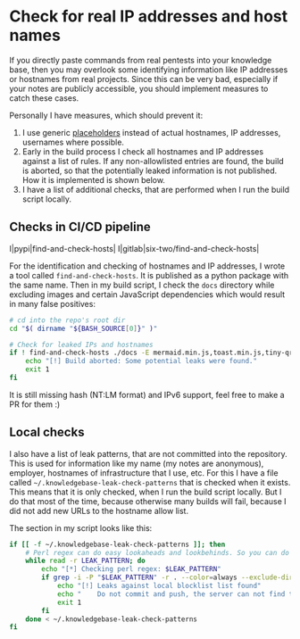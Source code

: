 # Check for real IP addresses and host names

If you directly paste commands from real pentests into your knowledge base, then you may overlook some identifying information like IP addresses or hostnames from real projects.
Since this can be very bad, especially if your notes are publicly accessible, you should implement measures to catch these cases.

Personally I have measures, which should prevent it:

1. I use generic [placeholders](placeholder.md) instead of actual hostnames, IP addresses, usernames where possible.
2. Early in the build process I check all hostnames and IP addresses against a list of rules.
    If any non-allowlisted entries are found, the build is aborted, so that the potentially leaked information is not published.
    How it is implemented is shown below.
3. I have a list of additional checks, that are performed when I run the build script locally.

## Checks in CI/CD pipeline

I|pypi|find-and-check-hosts|
I|gitlab|six-two/find-and-check-hosts|

For the identification and checking of hostnames and IP addresses, I wrote a tool called `find-and-check-hosts`.
It is published as a python package with the same name.
Then in my build script, I check the `docs` directory while excluding images and certain JavaScript dependencies which would result in many false positives:
```bash
# cd into the repo's root dir
cd "$( dirname "${BASH_SOURCE[0]}" )"

# Check for leaked IPs and hostnames
if ! find-and-check-hosts ./docs -E mermaid.min.js,toast.min.js,tiny-qr.html,login-link.js,.png,.jpg,.jpeg,.webp -c ./find-and-check-hosts.yaml --hide ok --assert-no-results; then
    echo "[!] Build aborted: Some potential leaks were found."
    exit 1
fi
```

It is still missing hash (NT:LM format) and IPv6 support, feel free to make a PR for them :)

## Local checks

I also have a list of leak patterns, that are not committed into the repository.
This is used for information like my name (my notes are anonymous), employer, hostnames of infrastructure that I use, etc.
For this I have a file called `~/.knowledgebase-leak-check-patterns` that is checked when it exists.
This means that it is only checked, when I run the build script locally.
But I do that most of the time, because otherwise many builds will fail, because I did not add new URLs to the hostname allow list.

The section in my script looks like this:
```bash
if [[ -f ~/.knowledgebase-leak-check-patterns ]]; then
    # Perl regex can do easy lookaheads and lookbehinds. So you can do stuff like "john[ -_]?(?!doe)" to serach for John but exclude "John Doe".
    while read -r LEAK_PATTERN; do
        echo "[*] Checking perl regex: $LEAK_PATTERN"
        if grep -i -P "$LEAK_PATTERN" -r . --color=always --exclude-dir={venv,.git} -l; then
            echo "[!] Leaks against local blocklist list found"
            echo "    Do not commit and push, the server can not find the leak and will publish the page!"
            exit 1
        fi
    done < ~/.knowledgebase-leak-check-patterns
fi
```
